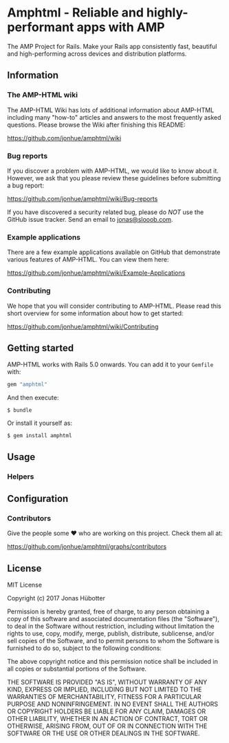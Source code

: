 # Amphtml - Reliable and highly-performant apps with AMP

The AMP Project for Rails. Make your Rails app consistently fast, beautiful and high-performing across devices and distribution platforms.

## Information

### The AMP-HTML wiki

The AMP-HTML Wiki has lots of additional information about AMP-HTML including many "how-to" articles and answers to the most frequently asked questions. Please browse the Wiki after finishing this README:

https://github.com/jonhue/amphtml/wiki

### Bug reports

If you discover a problem with AMP-HTML, we would like to know about it. However, we ask that you please review these guidelines before submitting a bug report:

https://github.com/jonhue/amphtml/wiki/Bug-reports

If you have discovered a security related bug, please do *NOT* use the GitHub issue tracker. Send an email to [jonas@slooob.com](jonas@slooob.com).

### Example applications

There are a few example applications available on GitHub that demonstrate various features of AMP-HTML. You can view them here:

https://github.com/jonhue/amphtml/wiki/Example-Applications

### Contributing

We hope that you will consider contributing to AMP-HTML. Please read this short overview for some information about how to get started:

https://github.com/jonhue/amphtml/wiki/Contributing

## Getting started

AMP-HTML works with Rails 5.0 onwards. You can add it to your `Gemfile` with:

```ruby
gem "amphtml"
```

And then execute:

    $ bundle

Or install it yourself as:

    $ gem install amphtml

## Usage

### Helpers

## Configuration




### Contributors

Give the people some :heart: who are working on this project. Check them all at:

https://github.com/jonhue/amphtml/graphs/contributors

## License

MIT License

Copyright (c) 2017 Jonas Hübotter

Permission is hereby granted, free of charge, to any person obtaining a copy
of this software and associated documentation files (the "Software"), to deal
in the Software without restriction, including without limitation the rights
to use, copy, modify, merge, publish, distribute, sublicense, and/or sell
copies of the Software, and to permit persons to whom the Software is
furnished to do so, subject to the following conditions:

The above copyright notice and this permission notice shall be included in all
copies or substantial portions of the Software.

THE SOFTWARE IS PROVIDED "AS IS", WITHOUT WARRANTY OF ANY KIND, EXPRESS OR
IMPLIED, INCLUDING BUT NOT LIMITED TO THE WARRANTIES OF MERCHANTABILITY,
FITNESS FOR A PARTICULAR PURPOSE AND NONINFRINGEMENT. IN NO EVENT SHALL THE
AUTHORS OR COPYRIGHT HOLDERS BE LIABLE FOR ANY CLAIM, DAMAGES OR OTHER
LIABILITY, WHETHER IN AN ACTION OF CONTRACT, TORT OR OTHERWISE, ARISING FROM,
OUT OF OR IN CONNECTION WITH THE SOFTWARE OR THE USE OR OTHER DEALINGS IN THE
SOFTWARE.
